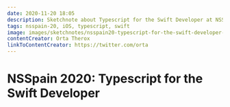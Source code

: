```yaml
---
date: 2020-11-20 18:05
description: Sketchnote about Typescript for the Swift Developer at NSSpain 2020
tags: nsspain-20, iOS, typescript, swift
image: images/sketchnotes/nsspain20-typescript-for-the-swift-developer-small.jpg
contentCreator: Orta Therox
linkToContentCreator: https://twitter.com/orta
---
```


# NSSpain 2020: Typescript for the Swift Developer
